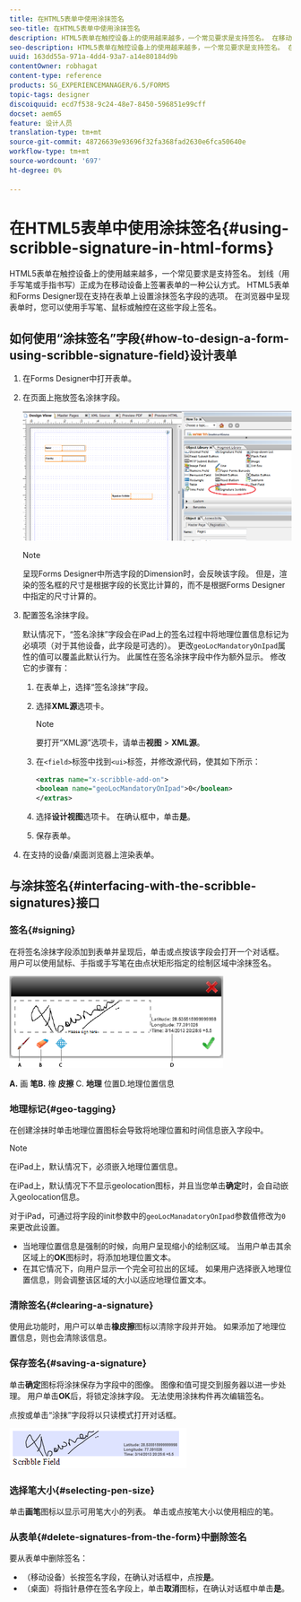 ```yaml
---
title: 在HTML5表单中使用涂抹签名
seo-title: 在HTML5表单中使用涂抹签名
description: HTML5表单在触控设备上的使用越来越多，一个常见要求是支持签名。 在移动设备上对文档进行签名已成为在移动设备上对表单进行签名的一种公认方式。
seo-description: HTML5表单在触控设备上的使用越来越多，一个常见要求是支持签名。 在移动设备上对文档进行签名已成为在移动设备上对表单进行签名的一种公认方式。
uuid: 163dd55a-971a-4dd4-93a7-a14e80184d9b
contentOwner: robhagat
content-type: reference
products: SG_EXPERIENCEMANAGER/6.5/FORMS
topic-tags: designer
discoiquuid: ecd7f538-9c24-48e7-8450-596851e99cff
docset: aem65
feature: 设计人员
translation-type: tm+mt
source-git-commit: 48726639e93696f32fa368fad2630e6fca50640e
workflow-type: tm+mt
source-wordcount: '697'
ht-degree: 0%

---
```



# 在HTML5表单中使用涂抹签名{#using-scribble-signature-in-html-forms}

HTML5表单在触控设备上的使用越来越多，一个常见要求是支持签名。 划线（用手写笔或手指书写）正成为在移动设备上签署表单的一种公认方式。 HTML5表单和Forms Designer现在支持在表单上设置涂抹签名字段的选项。 在浏览器中呈现表单时，您可以使用手写笔、鼠标或触控在这些字段上签名。

## 如何使用“涂抹签名”字段{#how-to-design-a-form-using-scribble-signature-field}设计表单

1. 在Forms Designer中打开表单。
1. 在页面上拖放签名涂抹字段。

   ![designer_scribble](assets/designer_scribble.png)

   >[!NOTE]
   >
   >呈现Forms Designer中所选字段的Dimension时，会反映该字段。 但是，渲染的签名框的尺寸是根据字段的长宽比计算的，而不是根据Forms Designer中指定的尺寸计算的。

1. 配置签名涂抹字段。

   默认情况下，“签名涂抹”字段会在iPad上的签名过程中将地理位置信息标记为必填项（对于其他设备，此字段是可选的）。 更改`geoLocMandatoryOnIpad`属性的值可以覆盖此默认行为。 此属性在签名涂抹字段中作为额外显示。 修改它的步骤有：

   1. 在表单上，选择“签名涂抹”字段。
   1. 选择&#x200B;**XML源**&#x200B;选项卡。

      >[!NOTE]
      >
      >要打开“XML源”选项卡，请单击&#x200B;**视图** > **XML源**。

   1. 在`<field>`标签中找到`<ui>`标签，并修改源代码，使其如下所示：

      ```xml
      <extras name="x-scribble-add-on">
      <boolean name="geoLocMandatoryOnIpad">0</boolean>
      </extras>
      ```

   1. 选择&#x200B;**设计视图**&#x200B;选项卡。 在确认框中，单击&#x200B;**是**。
   1. 保存表单。

1. 在支持的设备/桌面浏览器上渲染表单。

## 与涂抹签名{#interfacing-with-the-scribble-signatures}接口

### 签名{#signing}

在将签名涂抹字段添加到表单并呈现后，单击或点按该字段会打开一个对话框。 用户可以使用鼠标、手指或手写笔在由点状矩形指定的绘制区域中涂抹签名。

![地理位置](assets/geolocation.png)

**A.** 画 **笔B.** 橡 **皮擦** C. **地理** 位置D.地理位置信息

### 地理标记{#geo-tagging}

在创建涂抹时单击地理位置图标会导致将地理位置和时间信息嵌入字段中。

>[!NOTE]
在iPad上，默认情况下，必须嵌入地理位置信息。

在iPad上，默认情况下不显示geolocation图标，并且当您单击&#x200B;**确定**&#x200B;时，会自动嵌入geolocation信息。

对于iPad，可通过将字段的init参数中的`geoLocManadatoryOnIpad`参数值修改为`0`来更改此设置。

* 当地理位置信息是强制的时候，向用户呈现缩小的绘制区域。 当用户单击其余区域上的&#x200B;**OK**&#x200B;图标时，将添加地理位置文本。
* 在其它情况下，向用户显示一个完全可拉出的区域。 如果用户选择嵌入地理位置信息，则会调整该区域的大小以适应地理位置文本。

### 清除签名{#clearing-a-signature}

使用此功能时，用户可以单击&#x200B;**橡皮擦**&#x200B;图标以清除字段并开始。 如果添加了地理位置信息，则也会清除该信息。

### 保存签名{#saving-a-signature}

单击&#x200B;**确定**&#x200B;图标将涂抹保存为字段中的图像。 图像和值可提交到服务器以进一步处理。 用户单击&#x200B;**OK**&#x200B;后，将锁定涂抹字段。 无法使用涂抹构件再次编辑签名。

点按或单击“涂抹”字段将以只读模式打开对话框。

![3](assets/3.png)

### 选择笔大小{#selecting-pen-size}

单击&#x200B;**画笔**&#x200B;图标以显示可用笔大小的列表。 单击或点按笔大小以使用相应的笔。

### 从表单{#delete-signatures-from-the-form}中删除签名

要从表单中删除签名：

* （移动设备）长按签名字段，在确认对话框中，点按&#x200B;**是**。
* （桌面）将指针悬停在签名字段上，单击&#x200B;**取消**&#x200B;图标，在确认对话框中单击&#x200B;**是**。
